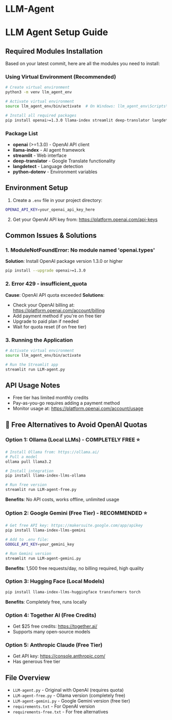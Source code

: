 # LLM-Agent

# LLM Agent Setup Guide

## Required Modules Installation

Based on your latest commit, here are all the modules you need to install:

### Using Virtual Environment (Recommended)

```bash
# Create virtual environment
python3 -m venv llm_agent_env

# Activate virtual environment
source llm_agent_env/bin/activate  # On Windows: llm_agent_env\Scripts\activate

# Install all required packages
pip install openai>=1.3.0 llama-index streamlit deep-translator langdetect python-dotenv
```

### Package List
- **openai** (>=1.3.0) - OpenAI API client
- **llama-index** - AI agent framework  
- **streamlit** - Web interface
- **deep-translator** - Google Translate functionality
- **langdetect** - Language detection
- **python-dotenv** - Environment variables

## Environment Setup

1. Create a `.env` file in your project directory:
```bash
OPENAI_API_KEY=your_openai_api_key_here
```

2. Get your OpenAI API key from: https://platform.openai.com/api-keys

## Common Issues & Solutions

### 1. ModuleNotFoundError: No module named 'openai.types'
**Solution**: Install OpenAI package version 1.3.0 or higher
```bash
pip install --upgrade openai>=1.3.0
```

### 2. Error 429 - insufficient_quota
**Cause**: OpenAI API quota exceeded
**Solutions**:
- Check your OpenAI billing at: https://platform.openai.com/account/billing
- Add payment method if you're on free tier
- Upgrade to paid plan if needed
- Wait for quota reset (if on free tier)

### 3. Running the Application
```bash
# Activate virtual environment
source llm_agent_env/bin/activate

# Run the Streamlit app
streamlit run LLM-agent.py
```

## API Usage Notes
- Free tier has limited monthly credits
- Pay-as-you-go requires adding a payment method
- Monitor usage at: https://platform.openai.com/account/usage

## 🚀 Free Alternatives to Avoid OpenAI Quotas

### Option 1: Ollama (Local LLMs) - COMPLETELY FREE ⭐
```bash
# Install Ollama from: https://ollama.ai/
# Pull a model
ollama pull llama3.2

# Install integration
pip install llama-index-llms-ollama

# Run free version
streamlit run LLM-agent-free.py
```
**Benefits**: No API costs, works offline, unlimited usage

### Option 2: Google Gemini (Free Tier) - RECOMMENDED ⭐
```bash
# Get free API key: https://makersuite.google.com/app/apikey  
pip install llama-index-llms-gemini

# Add to .env file:
GOOGLE_API_KEY=your_gemini_key

# Run Gemini version
streamlit run LLM-agent-gemini.py
```
**Benefits**: 1,500 free requests/day, no billing required, high quality

### Option 3: Hugging Face (Local Models)
```bash
pip install llama-index-llms-huggingface transformers torch
```
**Benefits**: Completely free, runs locally

### Option 4: Together AI (Free Credits)
- Get $25 free credits: https://together.ai/
- Supports many open-source models

### Option 5: Anthropic Claude (Free Tier)
- Get API key: https://console.anthropic.com/
- Has generous free tier

## File Overview
- `LLM-agent.py` - Original with OpenAI (requires quota)
- `LLM-agent-free.py` - Ollama version (completely free)
- `LLM-agent-gemini.py` - Google Gemini version (free tier)
- `requirements.txt` - For OpenAI version
- `requirements-free.txt` - For free alternatives